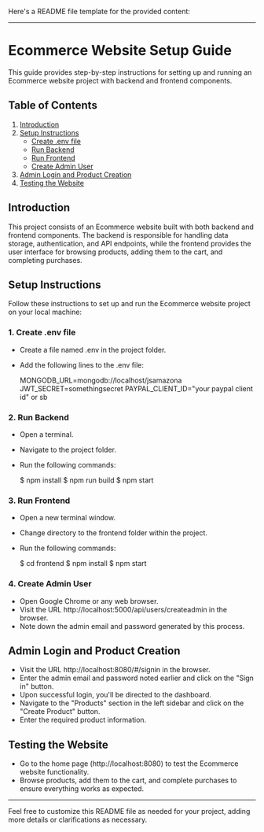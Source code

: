 Here's a README file template for the provided content:

---

# Ecommerce Website Setup Guide

This guide provides step-by-step instructions for setting up and running an Ecommerce website project with backend and frontend components.

## Table of Contents

1. [Introduction](#introduction)
2. [Setup Instructions](#setup-instructions)
    - [Create .env file](#1-create-env-file)
    - [Run Backend](#2-run-backend)
    - [Run Frontend](#3-run-frontend)
    - [Create Admin User](#4-create-admin-user)
3. [Admin Login and Product Creation](#admin-login-and-product-creation)
4. [Testing the Website](#testing-the-website)

## Introduction

This project consists of an Ecommerce website built with both backend and frontend components. The backend is responsible for handling data storage, authentication, and API endpoints, while the frontend provides the user interface for browsing products, adding them to the cart, and completing purchases.

## Setup Instructions

Follow these instructions to set up and run the Ecommerce website project on your local machine:

### 1. Create .env file

- Create a file named .env in the project folder.
- Add the following lines to the .env file:

    
    MONGODB_URL=mongodb://localhost/jsamazona
    JWT_SECRET=somethingsecret
    PAYPAL_CLIENT_ID="your paypal client id" or sb
    

### 2. Run Backend

- Open a terminal.
- Navigate to the project folder.
- Run the following commands:

    
    $ npm install
    $ npm run build
    $ npm start
    

### 3. Run Frontend

- Open a new terminal window.
- Change directory to the frontend folder within the project.
- Run the following commands:

    
    $ cd frontend
    $ npm install
    $ npm start
    

### 4. Create Admin User

- Open Google Chrome or any web browser.
- Visit the URL http://localhost:5000/api/users/createadmin in the browser.
- Note down the admin email and password generated by this process.

## Admin Login and Product Creation

- Visit the URL http://localhost:8080/#/signin in the browser.
- Enter the admin email and password noted earlier and click on the "Sign in" button.
- Upon successful login, you'll be directed to the dashboard.
- Navigate to the "Products" section in the left sidebar and click on the "Create Product" button.
- Enter the required product information.

## Testing the Website

- Go to the home page (http://localhost:8080) to test the Ecommerce website functionality.
- Browse products, add them to the cart, and complete purchases to ensure everything works as expected.

---

Feel free to customize this README file as needed for your project, adding more details or clarifications as necessary.